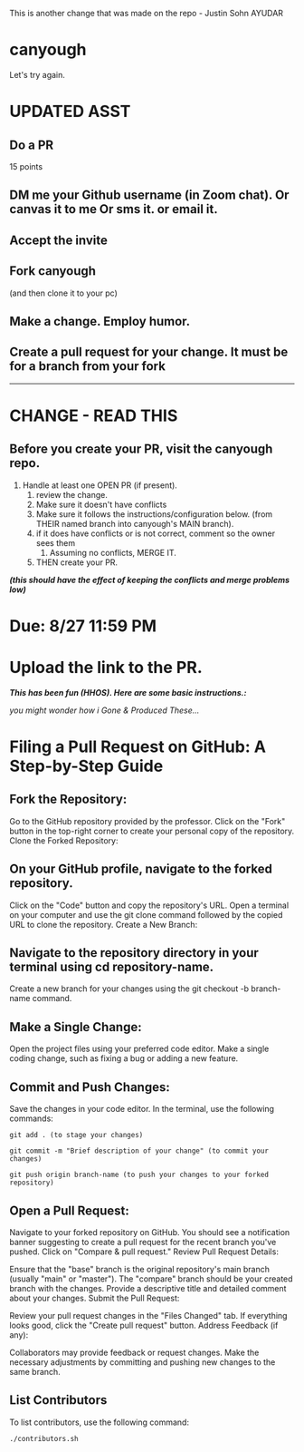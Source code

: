 This is another change that was made on the repo - Justin Sohn
AYUDAR
# canyough

Let's try again.

# UPDATED ASST

## Do a PR

15 points

## DM me your Github username (in Zoom chat). Or canvas it to me Or sms it. or email it.

## Accept the invite

## Fork canyough

(and then clone it to your pc)

## Make a change. Employ humor.

## Create a pull request for your change. It must be for a branch from your fork

---

# CHANGE - READ THIS

## Before you create your PR, visit the canyough repo.

1. Handle at least one OPEN PR (if present).
   1. review the change.
   2. Make sure it doesn't have conflicts
   3. Make sure it follows the instructions/configuration below. (from THEIR named branch into canyough's MAIN branch).
   4. if it does have conflicts or is not correct, comment so the owner sees them
      1. Assuming no conflicts, MERGE IT.
   5. THEN create your PR.

**_(this should have the effect of keeping the conflicts and merge problems low)_**

# Due: 8/27 11:59 PM

# Upload the link to the PR.

**_This has been fun (HHOS). Here are some basic instructions.:_**

_you might wonder how i Gone & Produced These..._

# Filing a Pull Request on GitHub: A Step-by-Step Guide

## Fork the Repository:

Go to the GitHub repository provided by the professor.
Click on the "Fork" button in the top-right corner to create your personal copy of the repository.
Clone the Forked Repository:

## On your GitHub profile, navigate to the forked repository.

Click on the "Code" button and copy the repository's URL.
Open a terminal on your computer and use the git clone command followed by the copied URL to clone the repository.
Create a New Branch:

## Navigate to the repository directory in your terminal using cd repository-name.

Create a new branch for your changes using the git checkout -b branch-name command.

## Make a Single Change:

Open the project files using your preferred code editor.
Make a single coding change, such as fixing a bug or adding a new feature.

## Commit and Push Changes:

Save the changes in your code editor.
In the terminal, use the following commands:

    git add . (to stage your changes)

    git commit -m "Brief description of your change" (to commit your changes)

    git push origin branch-name (to push your changes to your forked repository)

## Open a Pull Request:

Navigate to your forked repository on GitHub.
You should see a notification banner suggesting to create a pull request for the recent branch you've pushed. Click on "Compare & pull request."
Review Pull Request Details:

Ensure that the "base" branch is the original repository's main branch (usually "main" or "master").
The "compare" branch should be your created branch with the changes.
Provide a descriptive title and detailed comment about your changes.
Submit the Pull Request:

Review your pull request changes in the "Files Changed" tab.
If everything looks good, click the "Create pull request" button.
Address Feedback (if any):

Collaborators may provide feedback or request changes.
Make the necessary adjustments by committing and pushing new changes to the same branch.

## List Contributors

To list contributors, use the following command:

```sh
./contributors.sh
```
